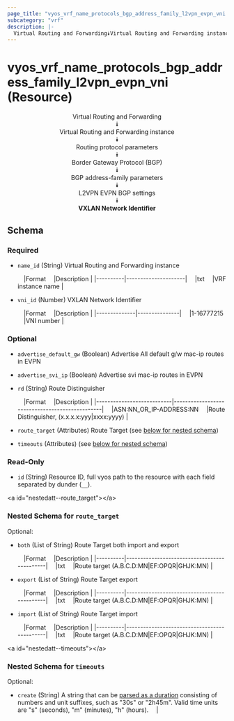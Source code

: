 ```yaml
---
page_title: "vyos_vrf_name_protocols_bgp_address_family_l2vpn_evpn_vni Resource - vyos"
subcategory: "vrf"
description: |- 
  Virtual Routing and Forwarding⯯Virtual Routing and Forwarding instance⯯Routing protocol parameters⯯Border Gateway Protocol (BGP)⯯BGP address-family parameters⯯L2VPN EVPN BGP settings⯯VXLAN Network Identifier
---
```


# vyos_vrf_name_protocols_bgp_address_family_l2vpn_evpn_vni (Resource)
<center>

Virtual Routing and Forwarding  
⯯  
Virtual Routing and Forwarding instance  
⯯  
Routing protocol parameters  
⯯  
Border Gateway Protocol (BGP)  
⯯  
BGP address-family parameters  
⯯  
L2VPN EVPN BGP settings  
⯯  
**VXLAN Network Identifier**


</center>

## Schema

### Required

- `name_id` (String) Virtual Routing and Forwarding instance

    &emsp;|Format  &emsp;|Description        |
    |----------|---------------------|
    &emsp;|txt     &emsp;|VRF instance name  |
- `vni_id` (Number) VXLAN Network Identifier

    &emsp;|Format      &emsp;|Description  |
    |--------------|---------------|
    &emsp;|1-16777215  &emsp;|VNI number   |

### Optional

- `advertise_default_gw` (Boolean) Advertise All default g/w mac-ip routes in EVPN
- `advertise_svi_ip` (Boolean) Advertise svi mac-ip routes in EVPN
- `rd` (String) Route Distinguisher

    &emsp;|Format                   &emsp;|Description                                   |
    |---------------------------|------------------------------------------------|
    &emsp;|ASN:NN_OR_IP-ADDRESS:NN  &emsp;|Route Distinguisher, (x.x.x.x:yyy|xxxx:yyyy)  |
- `route_target` (Attributes) Route Target (see [below for nested schema](#nestedatt--route_target))
- `timeouts` (Attributes) (see [below for nested schema](#nestedatt--timeouts))

### Read-Only

- `id` (String) Resource ID, full vyos path to the resource with each field separated by dunder (`__`).

&lt;a id=&#34;nestedatt--route_target&#34;&gt;&lt;/a&gt;
### Nested Schema for `route_target`

Optional:

- `both` (List of String) Route Target both import and export

    &emsp;|Format  &emsp;|Description                                |
    |----------|---------------------------------------------|
    &emsp;|txt     &emsp;|Route target (A.B.C.D:MN|EF:OPQR|GHJK:MN)  |
- `export` (List of String) Route Target export

    &emsp;|Format  &emsp;|Description                                |
    |----------|---------------------------------------------|
    &emsp;|txt     &emsp;|Route target (A.B.C.D:MN|EF:OPQR|GHJK:MN)  |
- `import` (List of String) Route Target import

    &emsp;|Format  &emsp;|Description                                |
    |----------|---------------------------------------------|
    &emsp;|txt     &emsp;|Route target (A.B.C.D:MN|EF:OPQR|GHJK:MN)  |


&lt;a id=&#34;nestedatt--timeouts&#34;&gt;&lt;/a&gt;
### Nested Schema for `timeouts`

Optional:

- `create` (String) A string that can be [parsed as a duration](https://pkg.go.dev/time#ParseDuration) consisting of numbers and unit suffixes, such as &#34;30s&#34; or &#34;2h45m&#34;. Valid time units are &#34;s&#34; (seconds), &#34;m&#34; (minutes), &#34;h&#34; (hours).  &emsp;|
